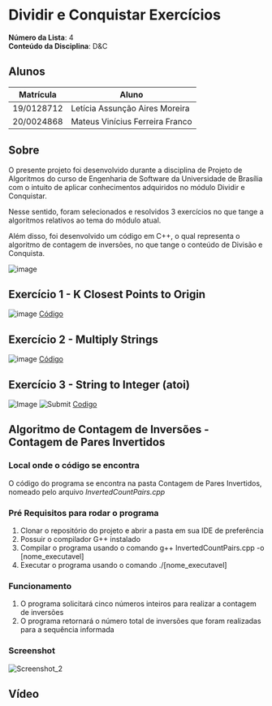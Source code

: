 # Dividir e Conquistar Exercícios

**Número da Lista**: 4<br>
**Conteúdo da Disciplina**: D&C<br>

## Alunos
|Matrícula | Aluno |
| -- | -- |
| 19/0128712  |  Letícia Assunção Aires Moreira |
| 20/0024868  |  Mateus Vinícius Ferreira Franco |

## Sobre 
O presente projeto foi desenvolvido durante a disciplina de Projeto de Algoritmos do curso de Engenharia de Software da Universidade de Brasília com o intuito de aplicar conhecimentos adquiridos no módulo Dividir e Conquistar.

Nesse sentido, foram selecionados e resolvidos 3 exercícios no que tange a algoritmos relativos ao tema do módulo atual.

Além disso, foi desenvolvido um código em C++, o qual representa o algoritmo de contagem de inversões, no que tange o conteúdo de Divisão e Conquista.

![image](https://github.com/projeto-de-algoritmos/DividirConquistar_Exercicios/assets/72623771/86a95fc0-d6aa-4186-a956-688ca09d0256)


## Exercício 1 - K Closest Points to Origin

![image](https://github.com/projeto-de-algoritmos/DividirConquistar_Exercicios/assets/72623771/be973638-7dee-434c-9125-95f87efdf105)
[Código](https://github.com/projeto-de-algoritmos/DividirConquistar_Exercicios/blob/33d59961ef12f0d35ea58b62d9d0132ac30e29bc/K%20Closest%20Points%20to%20Origin/K%20Closest%20Points%20to%20Origin.java)

## Exercício 2 - Multiply Strings

![image](https://github.com/projeto-de-algoritmos/DividirConquistar_Exercicios/assets/72623771/57b09130-e201-4e9e-b4ac-8bd6f21c5941)
[Código](https://github.com/projeto-de-algoritmos/DividirConquistar_Exercicios/tree/66f385924164b6ea7c5d1e18c4f05ec0bb57ecb2/Multiply%20Strings)

## Exercício 3 - String to Integer (atoi)

![Image](https://github.com/projeto-de-algoritmos/DividirConquistar_Exercicios/assets/71900095/54ceef45-9d7f-481f-a2f7-d23725a3cb91)
![Submit](https://github.com/projeto-de-algoritmos/DividirConquistar_Exercicios/assets/71900095/aceda431-53b6-4192-9091-9657c45a87b8)
[Codigo](https://github.com/projeto-de-algoritmos/DividirConquistar_Exercicios/tree/master/String%20to%20Integer%20(atoi))

## Algoritmo de Contagem de Inversões - Contagem de Pares Invertidos

### Local onde o código se encontra
O código do programa se encontra na pasta Contagem de Pares Invertidos, nomeado pelo arquivo _InvertedCountPairs.cpp_

### Pré Requisitos para rodar o programa
1. Clonar o repositório do projeto e abrir a pasta em sua IDE de preferência
2. Possuir o compilador G++ instalado
3. Compilar o programa usando o comando g++ InvertedCountPairs.cpp -o [nome_executavel]
4. Executar o programa usando o comando ./[nome_executavel]

### Funcionamento
1. O programa solicitará cinco números inteiros para realizar a contagem de inversões
2. O programa retornará o número total de inversões que foram realizadas para a sequência informada

### Screenshot
![Screenshot_2](https://github.com/projeto-de-algoritmos/DividirConquistar_Exercicios/assets/71900095/15f094b0-3b9f-41d5-ac0d-7a3b283b713f)

## Vídeo




